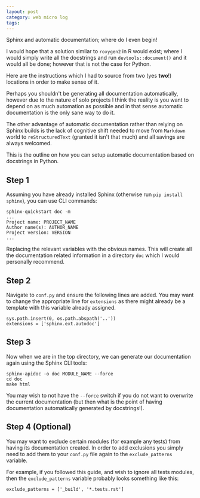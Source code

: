 ```yaml
---
layout: post
category: web micro log
tags:
---
```


Sphinx and automatic documentation; where do I even begin!

I would hope that a solution similar to `roxygen2` in R would exist; where I would
simply write all the docstrings and run `devtools::document()` and it would all be done; however that is not the case for Python.

Here are the instructions which I had to source from two (yes **two**!) locations in order to make sense of it.

Perhaps you shouldn't be generating all documentation automatically, however due to the
nature of solo projects I think the reality is you want to depend on as much automation as possible
and in that sense automatic documentation is the only sane way to do it.

The other advantage of automatic documentation rather than relying on Sphinx builds is the lack
of cognitive shift needed to move from `Markdown` world to `reStructuredText` (granted it isn't that much) and all savings are always welcomed.

This is the outline on how you can setup automatic documentation based on docstrings in Python.

## Step 1

Assuming you have already installed Sphinx (otherwise run `pip install sphinx`), you can use CLI commands:

```
sphinx-quickstart doc -m
...
Project name: PROJECT_NAME
Author name(s): AUTHOR_NAME
Project version: VERSION
...
```

Replacing the relevant variables with the obvious names. This will create all the documentation related information
in a directory `doc` which I would personally recommend.

## Step 2

Navigate to `conf.py` and ensure the following lines are added. You may want to change
the appropriate line for `extensions` as there might already be a template with this
variable already assigned.

```
sys.path.insert(0, os.path.abspath('..'))
extensions = ['sphinx.ext.autodoc']
```

## Step 3

Now when we are in the top directory, we can generate our documentation again using the Sphinx CLI tools:

```
sphinx-apidoc -o doc MODULE_NAME --force
cd doc
make html
```

You may wish to not have the `--force` switch if you do not want to overwrite the current documentation
(but then what is the point of having documentation automatically generated by docstrings!).

## Step 4 (Optional)

You may want to exclude certain modules (for example any tests) from having its documentation created. In order to add exclusions
you simply need to add them to your `conf.py` file again to the `exclude_patterns` variable.

For example, if you followed this guide, and wish to ignore all tests modules, then the `exclude_patterns` variable probably looks something like this:

```
exclude_patterns = ['_build', '*.tests.rst']
```

